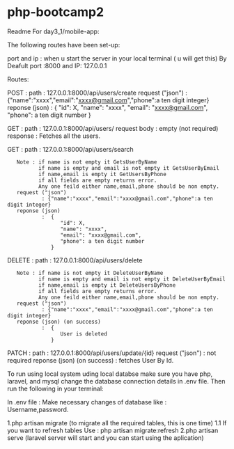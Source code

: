 # php-bootcamp2

Readme For day3_1/mobile-app:

The following routes have been set-up:

port and ip : when u start the server in your local terminal ( u will get this)
By Deafult port :8000 and IP: 127.0.0.1

Routes:

POST : path : 127.0.0.1:8000/api/users/create
       request ("json")
               : {"name":"xxxx","email":"xxxx@gmail.com","phone":a ten digit integer}
       reponse (json) 
               :  {
                     "id": X,
                     "name": "xxxx",
                     "email": "xxxx@gmail.com",
                     "phone": a ten digit number
                  }
 
GET : path : 127.0.0.1:8000/api/users/
       request body : empty (not required)
       response : Fetches all the users.
       
GET : path : 127.0.0.1:8000/api/users/search

       Note : if name is not empty it GetsUserByName 
              if name is empty and email is not empty it GetsUserByEmail
              if name,email is empty it GetUsersByPhone
              if all fields are empty returns error.
              Any one feild either name,email,phone should be non empty.
       request ("json")
               : {"name":"xxxx","email":"xxxx@gmail.com","phone":a ten digit integer}
       reponse (json) 
               :  {
                     "id": X,
                     "name": "xxxx",
                     "email": "xxxx@gmail.com",
                     "phone": a ten digit number
                  }
DELETE : path : 127.0.0.1:8000/api/users/delete

       Note : if name is not empty it DeleteUserByName 
              if name is empty and email is not empty it DeleteUserByEmail
              if name,email is empty it DeleteUsersByPhone
              if all fields are empty returns error.
              Any one feild either name,email,phone should be non empty.
       request ("json")
               : {"name":"xxxx","email":"xxxx@gmail.com","phone":a ten digit integer}
       reponse (json) (on success)
               :  {
                     User is deleted
                  }
                  
PATCH : path : 127.0.0.1:8000/api/users/update/{id}
        request ("json")
               : not required
       reponse (json) (on success)
               :  fetches User By Id.
               
To run using local system uding local databse make sure you have php, laravel, and mysql change the database connection details in .env file. Then run the following in your terminal:

In .env file :
      Make necessary changes of database like : Username,password.

 1.php artisan migrate (to migrate all the required tables, this is one time)
 1.1 If you want to refresh tables Use : php artisan migrate:refresh
 2.php artisan serve (laravel server will start and you can start using the aplication)
             
       
